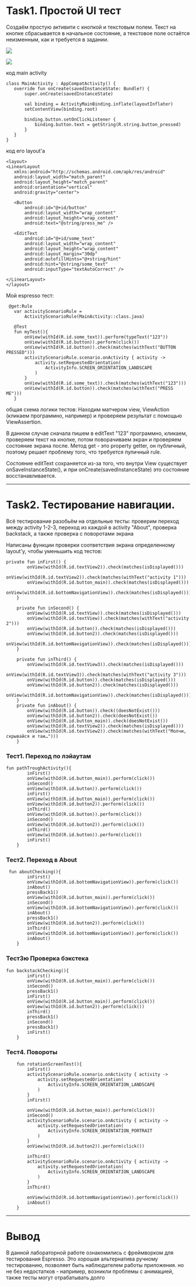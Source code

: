 # Task1. Простой UI тест 
Создаём простую активити с кнопкой и текстовым полем. Текст на кнопке сбрасывается в начальное состояние, а текстовое поле остаётся неизменным, как и требуется в задании.

![](https://sun9-45.userapi.com/impf/nACbFLiQGisoG8PH-fCKQ96wwA0cbuMd64OEuw/jRROX137ABo.jpg?size=376x213&quality=96&proxy=1&sign=687d0783553693169c8b00fe8924d226)

![](https://sun9-68.userapi.com/impf/nZkzsh1smQy_0yoANgTQFZSLVNja909lzkpC0w/-B972oL9nqA.jpg?size=610x164&quality=96&proxy=1&sign=06e93526ea16f8a2cb2dfcc79f6c530c)

код main activity
 ```
 class MainActivity : AppCompatActivity() {
    override fun onCreate(savedInstanceState: Bundle?) {
        super.onCreate(savedInstanceState)

        val binding = ActivityMainBinding.inflate(layoutInflater)
        setContentView(binding.root)

        binding.button.setOnClickListener {
            binding.button.text = getString(R.string.button_pressed)
        }
    }
}
 ```

код его layout'а

 ```
 <layout>
<LinearLayout
    xmlns:android="http://schemas.android.com/apk/res/android"
    android:layout_width="match_parent"
    android:layout_height="match_parent"
    android:orientation="vertical"
    android:gravity="center">

    <Button
        android:id="@+id/button"
        android:layout_width="wrap_content"
        android:layout_height="wrap_content"
        android:text="@string/press_me" />

    <EditText
        android:id="@+id/some_text"
        android:layout_width="wrap_content"
        android:layout_height="wrap_content"
        android:layout_margin="30dp"
        android:autofillHints="@+string/hint"
        android:hint="@string/some_text"
        android:inputType="textAutoCorrect" />

</LinearLayout>
</layout>
 ```
 
 Мой espresso тест:
 ```
  @get:Rule
    var activityScenarioRule =
        ActivityScenarioRule(MainActivity::class.java)
    
    @Test
    fun myTest(){
        onView(withId(R.id.some_text)).perform(typeText("123"))
        onView(withId(R.id.button)).perform(click())
        onView(withId(R.id.button)).check(matches(withText("BUTTON PRESSED")))
        activityScenarioRule.scenario.onActivity { activity ->
            activity.setRequestedOrientation(
                ActivityInfo.SCREEN_ORIENTATION_LANDSCAPE
            )
        }
        onView(withId(R.id.some_text)).check(matches(withText("123")))
        onView(withId(R.id.button)).check(matches(withText("PRESS ME")))
    }
 ```
 общая схема логики тестов: 
 Находим матчером view, ViewAction (кликаем программно, например) и проверяем результат с помощью ViewAssertion.
 
 В данном случае сначала пишем в editText "123" программно, кликаем, проверяем текст на кнопке, потом поворачиваем экран и проверяем состояние экрана после. Метод get - это property getter, он публичный, поэтому решает проблему того, что требуется пуличный rule.
 
Состояние editText сохраняется из-за того, что внутри View существует onSaveInstanceState(), и при onCreate(savedInstanceState) это состояние восстанавливается.

 
---
# Task2. Тестирование навигации.
Всё тестирование разобьём на отдельные тесты: проверим переход между activity 1-2-3, переход из каждой в activity "About", проверка backstack, а также проверка с поворотами экрана

Написаны функции проверки соответствия экрана определенному layout'у, чтобы уменьшить код тестов:

```
private fun inFirst() {
        onView(withId(R.id.textView2)).check(matches(isDisplayed()))
        onView(withId(R.id.textView2)).check(matches(withText("activity 1")))
        onView(withId(R.id.button_main)).check(matches(isDisplayed()))
        onView(withId(R.id.bottomNavigationView)).check(matches(isDisplayed()))
    }

    private fun inSecond() {
        onView(withId(R.id.textView)).check(matches(isDisplayed()))
        onView(withId(R.id.textView)).check(matches(withText("activity 2")))
        onView(withId(R.id.button)).check(matches(isDisplayed()))
        onView(withId(R.id.button2)).check(matches(isDisplayed()))
        onView(withId(R.id.bottomNavigationView)).check(matches(isDisplayed()))
    }

    private fun inThird() {
        onView(withId(R.id.textView3)).check(matches(isDisplayed()))
        onView(withId(R.id.textView3)).check(matches(withText("activity 3")))
        onView(withId(R.id.button)).check(matches(isDisplayed()))
        onView(withId(R.id.button2)).check(matches(isDisplayed()))
        onView(withId(R.id.bottomNavigationView)).check(matches(isDisplayed()))
    }
    private fun inAbout() {
        onView(withId(R.id.button)).check((doesNotExist()))
        onView(withId(R.id.button2)).check(doesNotExist())
        onView(withId(R.id.button_main)).check(doesNotExist())
        onView(withId(R.id.textView2)).check(matches(isDisplayed()))
        onView(withId(R.id.textView2)).check(matches(withText("Молчи, скрывайся и таи…")))
    }
```
### Тест1. Переход по лэйаутам
```
fun pathTroughActivity(){
        inFirst()
        onView(withId(R.id.button_main)).perform(click())
        inSecond()
        onView(withId(R.id.button)).perform(click())
        inFirst()
        onView(withId(R.id.button_main)).perform(click())
        onView(withId(R.id.button2)).perform(click())
        inThird()
        onView(withId(R.id.button)).perform(click())
        inSecond()
        onView(withId(R.id.button2)).perform(click())
        inThird()
        onView(withId(R.id.button)).perform(click())
        inFirst()
    }
```

### Тест2. Переход в About
```
 fun aboutChecking(){
        inFirst()
        onView(withId(R.id.bottomNavigationView)).perform(click())
        inAbout()
        pressBack1()
        onView(withId(R.id.button_main)).perform(click())
        inSecond()
        onView(withId(R.id.bottomNavigationView)).perform(click())
        inAbout()
        pressBack1()
        onView(withId(R.id.button2)).perform(click())
        inThird()
        onView(withId(R.id.bottomNavigationView)).perform(click())
        inAbout()
    }
```

### Тест3ю Проверка бэкстека
```
fun backstackChecking(){
        inFirst()
        onView(withId(R.id.button_main)).perform(click())
        inSecond()
        pressBack1()
        inFirst()
        onView(withId(R.id.button_main)).perform(click())
        onView(withId(R.id.button2)).perform(click())
        inThird()
        pressBack1()
        inSecond()
        pressBack1()
        inFirst()
    }
```
    
### Тест4. Повороты
```
    fun rotationScreenTest(){
        inFirst()
        activityScenarioRule.scenario.onActivity { activity ->
            activity.setRequestedOrientation(
                ActivityInfo.SCREEN_ORIENTATION_LANDSCAPE
            )
        }
        inFirst()

        onView(withId(R.id.button_main)).perform(click())
        inSecond()
        activityScenarioRule.scenario.onActivity { activity ->
            activity.setRequestedOrientation(
                ActivityInfo.SCREEN_ORIENTATION_PORTRAIT
            )
        }
        onView(withId(R.id.button2)).perform(click())

        inThird()
        activityScenarioRule.scenario.onActivity { activity ->
            activity.setRequestedOrientation(
                ActivityInfo.SCREEN_ORIENTATION_LANDSCAPE
            )
        }
        inThird()

        onView(withId(R.id.bottomNavigationView)).perform(click())
        inAbout()
    }
```

---
# Вывод

В данной лабораторной работе ознакомились с фреймворком для тестирования Espresso. Это хорошая альтернатива ручному тестированию, позволяет быть наблюдателем работы приложения. но не без недостатков - например, возникли проблемы с анимацией, также тесты могут отрабатывать долго
